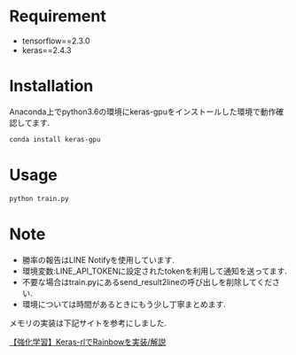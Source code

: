 # Requirement
* tensorflow==2.3.0
* keras==2.4.3
# Installation
Anaconda上でpython3.6の環境にkeras-gpuをインストールした環境で動作確認してます. 
```bash
conda install keras-gpu
```
# Usage
```bash
python train.py
```

# Note
* 勝率の報告はLINE Notifyを使用しています. 
* 環境変数:LINE_API_TOKENに設定されたtokenを利用して通知を送ってます. 
* 不要な場合はtrain.pyにあるsend_result2lineの呼び出しを削除してください. 
* 環境については時間があるときにもう少し丁寧まとめます. 

メモリの実装は下記サイトを参考にしました. 

[【強化学習】Keras-rlでRainbowを実装/解説](https://qiita.com/pocokhc/items/fc00f8ea9dca8f8c0297)
